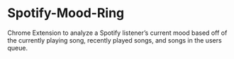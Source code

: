 # Spotify-Mood-Ring
Chrome Extension to analyze a Spotify listener’s current mood based off of the currently playing song, recently played songs, and songs in the users queue. 
